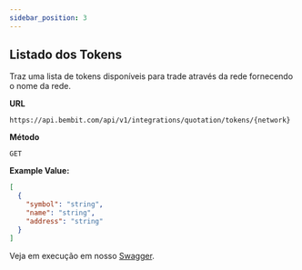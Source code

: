 ```yaml
---
sidebar_position: 3
---
```


## Listado dos Tokens

Traz uma lista de tokens disponíveis para trade através da rede fornecendo o nome da rede.

**URL**
```
https://api.bembit.com/api/v1/integrations/quotation/tokens/{network}
``` 

**Método**

```
GET
```

**Example Value:**

```JSON
[
  {
    "symbol": "string",
    "name": "string",
    "address": "string"
  }
]
```

Veja em execução em nosso [Swagger](https://api.bembit.com/docs/#/Quotation/get_quotation_tokens__network_).